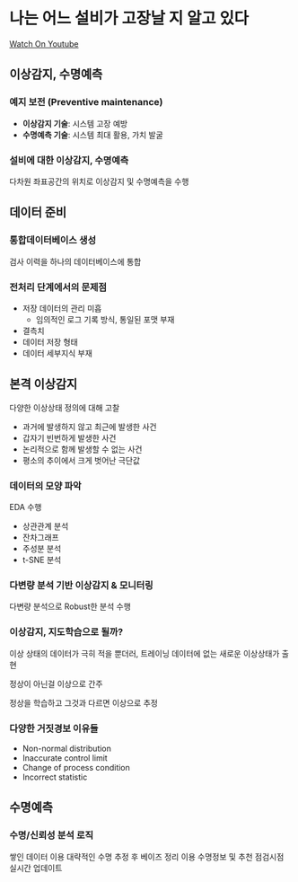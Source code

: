 # 나는 어느 설비가 고장날 지 알고 있다

[Watch On Youtube](https://youtu.be/ItAMGE2vLvk)

## 이상감지, 수명예측
### 예지 보전 (Preventive maintenance)
- **이상감지 기술**: 시스템 고장 예방
- **수명예측 기술**: 시스템 최대 활용, 가치 발굴

### 설비에 대한 이상감지, 수명예측
다차원 좌표공간의 위치로 이상감지 및 수명예측을 수행

## 데이터 준비
### 통합데이터베이스 생성
검사 이력을 하나의 데이터베이스에 통합

### 전처리 단계에서의 문제점
- 저장 데이터의 관리 미흡
	- 임의적인 로그 기록 방식, 통일된 포맷 부재
- 결측치
- 데이터 저장 형태
- 데이터 세부지식 부재

## 본격 이상감지
다양한 이상상태 정의에 대해 고찰
- 과거에 발생하지 않고 최근에 발생한 사건
- 갑자기 빈번하게 발생한 사건
- 논리적으로 함께 발생할 수 없는 사건
- 평소의 추이에서 크게 벗어난 극단값

### 데이터의 모양 파악
EDA 수행
- 상관관계 분석
- 잔차그래프
- 주성분 분석
- t-SNE 분석

### 다변량 분석 기반 이상감지 & 모니터링
다변량 분석으로 Robust한 분석 수행

### 이상감지, 지도학습으로 될까?
이상 상태의 데이터가 극히 적을 뿐더러, 트레이닝 데이터에 없는 새로운 이상상태가 출현

정상이 아닌걸 이상으로 간주

정상을 학습하고 그것과 다르면 이상으로 추정

### 다양한 거짓경보 이유들
- Non-normal distribution
- Inaccurate control limit
- Change of process condition
- Incorrect statistic

## 수명예측
### 수명/신뢰성 분석 로직
쌓인 데이터 이용 대략적인 수명 추정 후 베이즈 정리 이용 수명정보 및 추천 점검시점 실시간 업데이트
